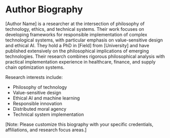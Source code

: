 # Author Biography

[Author Name] is a researcher at the intersection of philosophy of technology, ethics, and technical systems. Their work focuses on developing frameworks for responsible implementation of complex technological systems, with particular emphasis on value-sensitive design and ethical AI. They hold a PhD in [Field] from [University] and have published extensively on the philosophical implications of emerging technologies. Their research combines rigorous philosophical analysis with practical implementation experience in healthcare, finance, and supply chain optimization systems.

Research interests include:
- Philosophy of technology
- Value-sensitive design
- Ethical AI and machine learning
- Responsible innovation
- Distributed moral agency
- Technical system implementation

[Note: Please customize this biography with your specific credentials, affiliations, and research focus areas.] 
